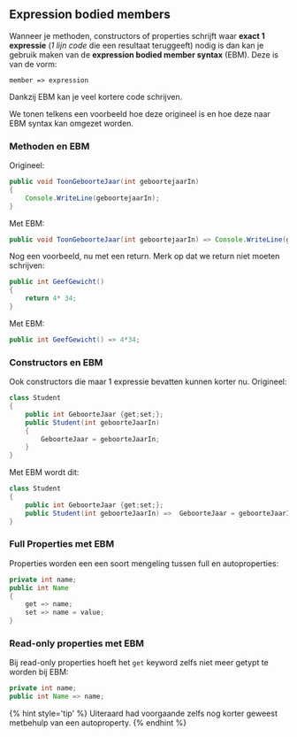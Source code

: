 ## Expression bodied members

Wanneer je methoden, constructors of properties schrijft waar **exact 1 expressie** (*1 lijn code* die een resultaat teruggeeft) nodig is dan kan je gebruik maken van de **expression bodied member syntax** (EBM). Deze is van de vorm:

<!---{line-numbers:false}--->
```text
member => expression
```

Dankzij EBM kan je veel kortere code schrijven.

We tonen telkens een voorbeeld hoe deze origineel is en hoe deze naar EBM syntax kan omgezet worden.

### Methoden en EBM

Origineel:

```java
public void ToonGeboorteJaar(int geboortejaarIn)
{
    Console.WriteLine(geboortejaarIn);
}
```

Met EBM:

```java
public void ToonGeboorteJaar(int geboortejaarIn) => Console.WriteLine(geboortejaarIn);
```

Nog een voorbeeld, nu met een return. Merk op dat we return niet moeten schrijven:

```java
public int GeefGewicht()
{
    return 4* 34;
}
```

Met EBM:
```java
public int GeefGewicht() => 4*34;
```

<!---{pagebreak} --->

### Constructors en EBM
Ook constructors die maar 1 expressie bevatten kunnen korter nu. Origineel:
```java
class Student
{
    public int GeboorteJaar {get;set;};
    public Student(int geboorteJaarIn)
    {
        GeboorteJaar = geboorteJaarIn;
    }
}
```

Met EBM wordt dit:
```java
class Student
{
    public int GeboorteJaar {get;set;};
    public Student(int geboorteJaarIn) =>  GeboorteJaar = geboorteJaarIn;
}
```

### Full Properties met EBM
Properties worden een een soort mengeling tussen full en autoproperties:

```java
private int name;
public int Name
{
    get => name;
    set => name = value;
}
```


### Read-only properties met EBM
Bij read-only properties hoeft het ``get`` keyword zelfs niet meer getypt te worden bij EBM:

```java
private int name;
public int Name => name;
```

{% hint style='tip' %}
Uiteraard had voorgaande zelfs nog korter geweest metbehulp van een autoproperty.
{% endhint %}